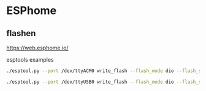 # ESPhome

## flashen

https://web.esphome.io/

esptools examples
````bash
./esptool.py --port /dev/ttyACM0 write_flash --flash_mode dio --flash_size 16MB 0x0 '/home/tedsluis/Downloads/wt32-sc01-plus.factory.bin' 

./esptool.py --port /dev/ttyUSB0 write_flash --flash_mode dio --flash_size 4MB 0x0 /home/tedsluis/Downloads/nodemcu-display.bin
````
